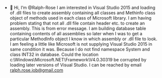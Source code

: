 - 👋 Hi, I’m @Ralph-Rose
I am interested in Visual Studio 2015 and loading of .dll files to create assembly containing all classes and Methinfo class object of methods used in each class of Microsoft library.
I am having problem stating that not all .dll file contain header etc. to create an assembly.  This is from error message.
I am building database table containing contents of all assemblies so later when I was to get a particular MethodInfo object I know in which assembly or .dll file to look.
I am feeling a little like Microsoft is not supplying Visual Studio 2015 in same condition it was.  Because I do not find namespace System and class INT32 in database.
Could the location c:\Windows\Microsoft.NET\Framework\V4.0.30319 be corrupted by loading later versions of Visual Studio.
I can be reached by email ralph.rose.job@gmail.com
